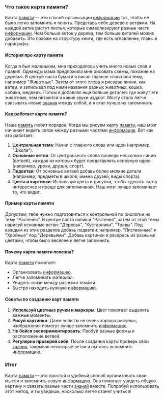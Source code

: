 ### Что такое карта памяти?

Карта [памяти](KIDBOOK/learning/knowledge_structure/concepts/Память.md) — это способ организации [информации](KIDBOOK/learning/knowledge_structure/concepts/Информация.md) так, чтобы её было легко запомнить и понять. Представь себе дерево с ветвями. На каждой ветке растут листья, которые символизируют разные части [информации](KIDBOOK/learning/knowledge_structure/concepts/Информация.md). Чем больше веток у дерева, тем больше деталей можно добавить. Это похоже на структуру книги, где есть оглавление, главы и параграфы.

#### История про карту памяти

Когда я был маленьким, мне приходилось учить много новых слов и правил. Однажды мама предложила мне рисовать схемы, похожие на деревья. В центре листа бумаги я писал главное слово или тему, например "Животные". Затем от этого слова я рисовал линии, как ветви, и записывал под ними названия разных животных: кошка, собака, медведь. Потом я добавлял ещё больше деталей: где живут эти животные, чем питаются и какие звуки издают. Мозгу стало легче связывать новые [знания](KIDBOOK/learning/knowledge_structure/concepts/Знание.md) между собой, и я стал лучше их запоминать.

#### Как работает карта памяти?

Наша [память](KIDBOOK/learning/knowledge_structure/concepts/Память.md) любит порядок. Когда мы рисуем карту [памяти](KIDBOOK/learning/knowledge_structure/concepts/Память.md), наш мозг начинает видеть связи между разными частями [информации](KIDBOOK/learning/knowledge_structure/concepts/Информация.md). Вот как это работает:

1. **Центральная тема**: Начни с главного слова или идеи (например, "Школа").
2. **Основные ветви**: От центрального слова проведи несколько линий (ветвей), каждая из которых будет представлять основную идею (например, уроки, друзья, спорт).
3. **Подветви**: От основных ветвей добавь более мелкие детали (например, предметы в школе, имена друзей, виды спорта).
4. **Цвета и картинки**: Используй цвета и рисунки, чтобы сделать карту интереснее и проще для запоминания. Наш мозг лучше запоминает то, что видит.

#### Пример карты памяти

Допустим, тебе нужно подготовиться к контрольной по биологии на тему "Растения". В центре листа напиши "Растения", затем от этой темы нарисуй основные ветви: "Деревья", "Кустарники", "Травы". Под каждым из этих разделов добавь подветви: например, "Лиственные" и "Хвойные" под "Деревьями". Добавь картинки и раскрась их разными цветами, чтобы было веселее и легче запомнить.

#### Почему карта памяти полезна?

Карта [памяти](KIDBOOK/learning/knowledge_structure/concepts/Память.md) помогает:

- Организовать [информацию](KIDBOOK/learning/knowledge_structure/concepts/Информация.md).
- Легче запоминать материал.
- Увидеть связи между разными темами.
- Быстро находить нужную [информацию](KIDBOOK/learning/knowledge_structure/concepts/Информация.md).

#### Советы по созданию карт памяти

1. **Используй цветные ручки и маркеры**: Цвет помогает выделять важные моменты.
2. **Рисуй картинки**: Даже если ты не очень хорошо рисуешь, изображения помогут лучше запомнить [информацию](KIDBOOK/learning/knowledge_structure/concepts/Информация.md).
3. **Не бойся экспериментировать**: Пробуй разные формы и расположение ветвей.
4. **Регулярно проверяй себя**: После создания карты проверь свои [знания](KIDBOOK/learning/knowledge_structure/concepts/Знание.md), закрывая некоторые ветви и пытаясь вспомнить [информацию](KIDBOOK/learning/knowledge_structure/concepts/Информация.md).

### Итог

Карта [памяти](KIDBOOK/learning/knowledge_structure/concepts/Память.md) — это простой и удобный способ организовать свои мысли и запомнить новую [информацию](KIDBOOK/learning/knowledge_structure/concepts/Информация.md). Она помогает увидеть общую картину и связать разные части [знаний](KIDBOOK/learning/knowledge_structure/concepts/Знание.md) вместе. Попробуй использовать этот метод, и ты увидишь, насколько легче станет учиться!